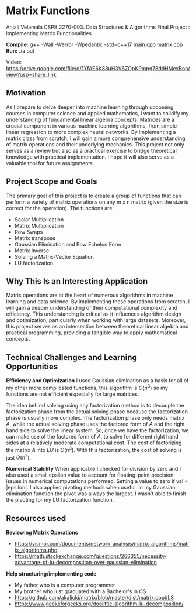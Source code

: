 

# Matrix Functions

Anjali Velamala
CSPB 2270-003: Data Structures & Algorithms
Final Project : Implementing Matrix Functionalities


**Compile:** g++ -Wall -Werror -Wpedantic -std=c++17 main.cpp matrix.cpp
**Run:** ./a.out

Video: https://drive.google.com/file/d/1YfAE6K88uH3V6ZOpKPmpg78ddHMexBon/view?usp=share_link


## Motivation
As I prepare to delve deeper into machine learning through upcoming courses in computer science and applied mathematics, I want to solidify my understanding of fundamental linear algebra concepts. Matrices are a crucial component in various machine learning algorithms, from simple linear regression to more complex neural networks. By implementing a matrix class from scratch, I will gain a more comprehensive understanding of matrix operations and their underlying mechanics. This project not only serves as a review but also as a practical exercise to bridge theoretical knowledge with practical implementation. I hope it will also serve as a valuable tool for future assignments.

## Project Scope and Goals
The primary goal of this project is to create a group of functions that can perform a variety of matrix operations on any m x n matrix (given the size is correct for the operation). The functions are:

* Scalar Multiplication
* Matrix Multiplication
* Row Swaps
* Matrix transpose
* Gaussian Elimination and Row Echelon Form
* Matrix Inverse
* Solving a Matrix-Vector Equation
* LU factorization

## Why This Is an Interesting Application
Matrix operations are at the heart of numerous algorithms in machine learning and data science. By implementing these operations from scratch, I will gain a deeper understanding of their computational complexity and efficiency. This understanding is critical as it influences algorithm design and optimization, particularly when working with large datasets. Moreover, this project serves as an intersection between theoretical linear algebra and practical programming, providing a tangible way to apply mathematical concepts.

## Technical Challenges and Learning Opportunities
**Efficiency and Optimization**
I used Gaussian elimination as a basis for all of my other more complicated functions, this algorithm is $O(n^3)$ so my functions are not efficient especially for large matrices.

The idea behind solving using any factorization method is to decouple the factorization phase from the actual solving phase because the factorization phase is usually more complex. The factorization phase only needs matrix $A$, while the actual solving phase uses the factored form of $A$ and the right hand side to solve the linear system. So, once we have the factorization, we can make use of the factored form of $A$, to solve for different right hand sides at a relatively moderate computational cost. The cost of factorizing the matrix 𝐴 into $LU$ is $O(n^3)$. With this factorization, the cost of solving is just $O(n^2)$.


**Numerical Stability**
When applicable I checked for division by zero and I also used a small epsilon value to account for floating-point precision issues in numerical computations performed. Setting a value to zero if val < |epsilon|. 
I also applied pivoting methods when useful. In my Gaussian elimination function the pivot was always the largest. I wasn't able to finish the pivoting for my LU factorization function.


## Resources used

**Reviewing Matrix Operations**

* https://vismor.com/documents/network_analysis/matrix_algorithms/matrix_algorithms.php
* https://math.stackexchange.com/questions/266355/necessity-advantage-of-lu-decomposition-over-gaussian-elimination 

**Help structuring/implementing code**

* My father who is a computer programmer
* My brother who just graduated with a Bachelor's in CS
* https://github.com/akalicki/matrix/blob/master/dist/matrix.cpp#L8 
* https://www.geeksforgeeks.org/doolittle-algorithm-lu-decomposition/
